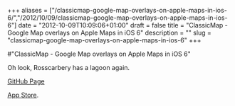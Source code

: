 +++
aliases = ["/classicmap-google-map-overlays-on-apple-maps-in-ios-6/","/2012/10/09/classicmap-google-map-overlays-on-apple-maps-in-ios-6"]
date = "2012-10-09T10:09:06+01:00"
draft = false
title = "ClassicMap - Google Map overlays on Apple Maps in iOS 6"
description = ""
slug = "classicmap-google-map-overlays-on-apple-maps-in-ios-6"
+++

#"ClassicMap - Google Map overlays on Apple Maps in iOS 6"

Oh look, Rosscarbery has a lagoon again. 

<a href="https://github.com/kishikawakatsumi/ClassicMap">GitHub Page</a>

<a href="http://itunes.apple.com/app/classicmap/id566173771?mt=8">App Store</a>.
